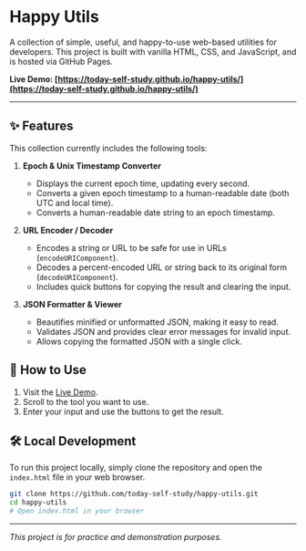 # Happy Utils

A collection of simple, useful, and happy-to-use web-based utilities for developers. This project is built with vanilla HTML, CSS, and JavaScript, and is hosted via GitHub Pages.

**Live Demo: [https://today-self-study.github.io/happy-utils/](https://today-self-study.github.io/happy-utils/)**

---

## ✨ Features

This collection currently includes the following tools:

1.  **Epoch & Unix Timestamp Converter**
    -   Displays the current epoch time, updating every second.
    -   Converts a given epoch timestamp to a human-readable date (both UTC and local time).
    -   Converts a human-readable date string to an epoch timestamp.

2.  **URL Encoder / Decoder**
    -   Encodes a string or URL to be safe for use in URLs (`encodeURIComponent`).
    -   Decodes a percent-encoded URL or string back to its original form (`decodeURIComponent`).
    -   Includes quick buttons for copying the result and clearing the input.

3.  **JSON Formatter & Viewer**
    -   Beautifies minified or unformatted JSON, making it easy to read.
    -   Validates JSON and provides clear error messages for invalid input.
    -   Allows copying the formatted JSON with a single click.

## 🚀 How to Use

1.  Visit the [Live Demo](https://today-self-study.github.io/happy-utils/).
2.  Scroll to the tool you want to use.
3.  Enter your input and use the buttons to get the result.

## 🛠️ Local Development

To run this project locally, simply clone the repository and open the `index.html` file in your web browser.

```bash
git clone https://github.com/today-self-study/happy-utils.git
cd happy-utils
# Open index.html in your browser
```

---

*This project is for practice and demonstration purposes.*